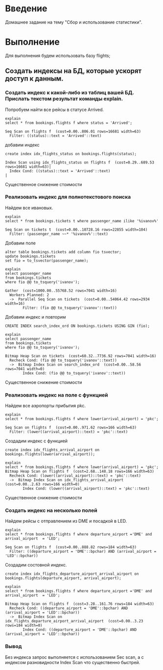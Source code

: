 ﻿# **Введение**

Домашнее задание на тему "Сбор и использование статистики".

# **Выполнение**

Для выполнения будем использовать базу flights;

## **Создать индексы на БД, которые ускорят доступ к данным.**
### **Создать индекс к какой-либо из таблиц вашей БД. Прислать текстом результат команды explain.**

Попробуем найти все рейсы в статусе Arrived.
```
explain
select * from bookings.flights f where status = 'Arrived';
```
```
Seq Scan on flights f  (cost=0.00..806.01 rows=16681 width=63)
  Filter: ((status)::text = 'Arrived'::text)                  
```
добавим индекс

```
create index idx_flights_status on bookings.flights(status);
```
```
Index Scan using idx_flights_status on flights f  (cost=0.29..689.53 rows=16681 width=63)|
  Index Cond: ((status)::text = 'Arrived'::text)                                         |
```
Существенное снижение стоимости

### **Реализовать индекс для полнотекстового поиска**

Найдем все ивановых.

```
explain
select * from bookings.tickets t where passenger_name ilike '%ivanov%'

Seq Scan on tickets t  (cost=0.00..10728.16 rows=22855 width=104)
  Filter: (passenger_name ~~* '%ivanov%'::text)                  
```

Добавим поле

```
alter table bookings.tickets add column fio tsvector;
update bookings.tickets
set fio = to_tsvector(passenger_name);
```

```
explain
select passenger_name
from bookings.tickets
where fio @@ to_tsquery('ivanov');

Gather  (cost=1000.00..55768.52 rows=7041 width=16)                         
  Workers Planned: 2                                                        
  ->  Parallel Seq Scan on tickets  (cost=0.00..54064.42 rows=2934 width=16)
        Filter: (fio @@ to_tsquery('ivanov'::text))                         
```
Добавим индекс и повторим
```
CREATE INDEX search_index_ord ON bookings.tickets USING GIN (fio);

explain
select passenger_name
from bookings.tickets
where fio @@ to_tsquery('ivanov');

Bitmap Heap Scan on tickets  (cost=60.32..7736.92 rows=7041 width=16)            
  Recheck Cond: (fio @@ to_tsquery('ivanov'::text))                              
  ->  Bitmap Index Scan on search_index_ord  (cost=0.00..58.56 rows=7041 width=0)
        Index Cond: (fio @@ to_tsquery('ivanov'::text))                          
```
Существенное снижение стоимости

### **Реализовать индекс на поле с функцией**

Найдем все аэропорты прибытия pkc.
```
explain
select * from bookings.flights f where lower(arrival_airport) = 'pkc';

Seq Scan on flights f  (cost=0.00..971.62 rows=166 width=63)
  Filter: (lower((arrival_airport)::text) = 'pkc'::text)    
```
Создадим индекс с функцией
```
create index idx_flights_arrival_airport on bookings.flights(lower(arrival_airport));

explain
select * from bookings.flights f where lower(arrival_airport) = 'pkc';
Bitmap Heap Scan on flights f  (cost=2.68..148.18 rows=166 width=63)                      
  Recheck Cond: (lower((arrival_airport)::text) = 'pkc'::text)                            
  ->  Bitmap Index Scan on idx_flights_arrival_airport  (cost=0.00..2.63 rows=166 width=0)
        Index Cond: (lower((arrival_airport)::text) = 'pkc'::text)                        
```
Существенное снижение стоимости

### **Создать индекс на несколько полей**

Найдем рейсы с отправлением из DME и посадкой в LED.

```
explain
select * from bookings.flights f where departure_airport ='DME' and arrival_airport  = 'LED';

Seq Scan on flights f  (cost=0.00..888.82 rows=184 width=63)                         
  Filter: ((departure_airport = 'DME'::bpchar) AND (arrival_airport = 'LED'::bpchar))
```

Создадим состовной индекс.

```
create index idx_flights_departure_airport_arrival_airport on bookings.flights(departure_airport, arrival_airport);

explain
select * from bookings.flights f where departure_airport ='DME' and arrival_airport  = 'LED';

Bitmap Heap Scan on flights f  (cost=3.28..161.76 rows=184 width=63)                                        
  Recheck Cond: ((departure_airport = 'DME'::bpchar) AND (arrival_airport = 'LED'::bpchar))                 
  ->  Bitmap Index Scan on idx_flights_departure_airport_arrival_airport  (cost=0.00..3.23 rows=184 width=0)
        Index Cond: ((departure_airport = 'DME'::bpchar) AND (arrival_airport = 'LED'::bpchar))             
```
### **Вывод**

Без индекса запрос выполняется с использованием Sec scan, а с индексом разновидности Index Scan что существенно быстрей.

